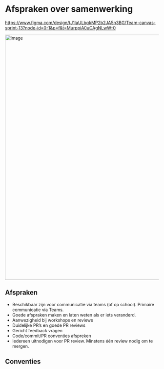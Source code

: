 # Afspraken over samenwerking

https://www.figma.com/design/tJ1IaULbqkMP2b2JA5n3BG/Team-canvas-sprint-13?node-id=0-1&p=f&t=MurppiA0uCAgNLwW-0

<img width="1131" height="799" alt="image" src="https://github.com/user-attachments/assets/72edb200-3e74-4b99-be4a-445fdfa3c3d6" />

## Afspraken
- Beschikbaar zijn voor communicatie via teams (of op school). Primaire communicatie via Teams.
- Goede afspraken maken en laten weten als er iets veranderd.
- Aanwezigheid bij workshops en reviews
- Duidelijke PR’s en goede PR reviews
- Gericht feedback vragen
- Code/commit/PR conventies afspreken
- Iedereen uitnodigen voor PR review. Minstens één review nodig om te mergen.

## Conventies
